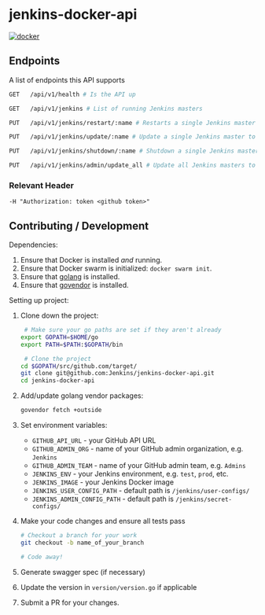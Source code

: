 # jenkins-docker-api

[![docker](https://img.shields.io/docker/automated/target/jenkins-docker-api.svg)](https://hub.docker.com/r/target/jenkins-docker-api)

## Endpoints

A list of endpoints this API supports

```sh
GET   /api/v1/health # Is the API up

GET   /api/v1/jenkins # List of running Jenkins masters

PUT   /api/v1/jenkins/restart/:name # Restarts a single Jenkins master

PUT   /api/v1/jenkins/update/:name # Update a single Jenkins master to the latest release

PUT   /api/v1/jenkins/shutdown/:name # Shutdown a single Jenkins master

PUT   /api/v1/jenkins/admin/update_all # Update all Jenkins masters to the latest release (admins only)
```

### Relevant Header

`-H "Authorization: token <github token>"`

## Contributing / Development

Dependencies:

1. Ensure that Docker is installed _and_ running.
1. Ensure that Docker swarm is initialized: ```docker swarm init```.
1. Ensure that [golang](https://golang.org/dl/) is installed.
1. Ensure that [govendor](https://github.com/kardianos/govendor) is installed.

Setting up project:

1. Clone down the project:

    ```sh
     # Make sure your go paths are set if they aren't already
    export GOPATH=$HOME/go
    export PATH=$PATH:$GOPATH/bin
    
     # Clone the project
    cd $GOPATH/src/github.com/target/
    git clone git@github.com:Jenkins/jenkins-docker-api.git
    cd jenkins-docker-api
    ```
    
1. Add/update golang vendor packages:

    ```sh
    govendor fetch +outside
    ```
    
1. Set environment variables:

    - `GITHUB_API_URL` - your GitHub API URL
    - `GITHUB_ADMIN_ORG` - name of your GitHub admin organization, e.g. `Jenkins`
    - `GITHUB_ADMIN_TEAM` - name of your GitHub admin team, e.g. `Admins`
    - `JENKINS_ENV` - your Jenkins environment, e.g. `test`, `prod`, etc.
    - `JENKINS_IMAGE` - your Jenkins Docker image
    - `JENKINS_USER_CONFIG_PATH` - default path is `/jenkins/user-configs/`
    - `JENKINS_ADMIN_CONFIG_PATH` - default path is `/jenkins/secret-configs/`
    
1. Make your code changes and ensure all tests pass

    ```sh
    # Checkout a branch for your work
    git checkout -b name_of_your_branch

    # Code away!
    ```

1. Generate swagger spec (if necessary)
    
1. Update the version in `version/version.go` if applicable

1. Submit a PR for your changes.
